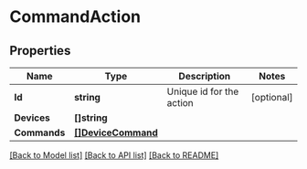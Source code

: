 # CommandAction

## Properties

Name | Type | Description | Notes
------------ | ------------- | ------------- | -------------
**Id** | **string** | Unique id for the action | [optional] 
**Devices** | **[]string** |  | 
**Commands** | [**[]DeviceCommand**](DeviceCommand.md) |  | 

[[Back to Model list]](../README.md#documentation-for-models) [[Back to API list]](../README.md#documentation-for-api-endpoints) [[Back to README]](../README.md)


